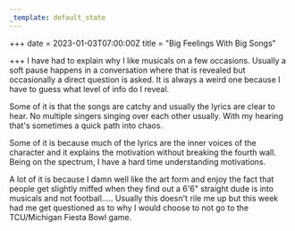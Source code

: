 ```yaml
---
_template: default_state
---
```


+++
date = 2023-01-03T07:00:00Z
title = "Big Feelings With Big Songs"

+++
I have had to explain why I like musicals on a few occasions.  Usually a soft pause happens in a conversation where that is revealed but occasionally a direct question is asked.  It is always a weird one because I have to guess what level of info do I reveal.  

Some of it is that the songs are catchy and usually the lyrics are clear to hear.  No multiple singers singing over each other usually.  With my hearing that's sometimes a quick path into chaos.

Some of it is because much of the lyrics are the inner voices of the character and it explains the motivation without breaking the fourth wall.  Being on the spectrum, I have a hard time understanding motivations.

A lot of it is because I damn well like the art form and enjoy the fact that people get slightly miffed when they find out a 6'6" straight dude is into musicals and not football.....  Usually this doesn't rile me up but this week had me get questioned as to why I would choose to not go to the TCU/Michigan Fiesta Bowl game.  
